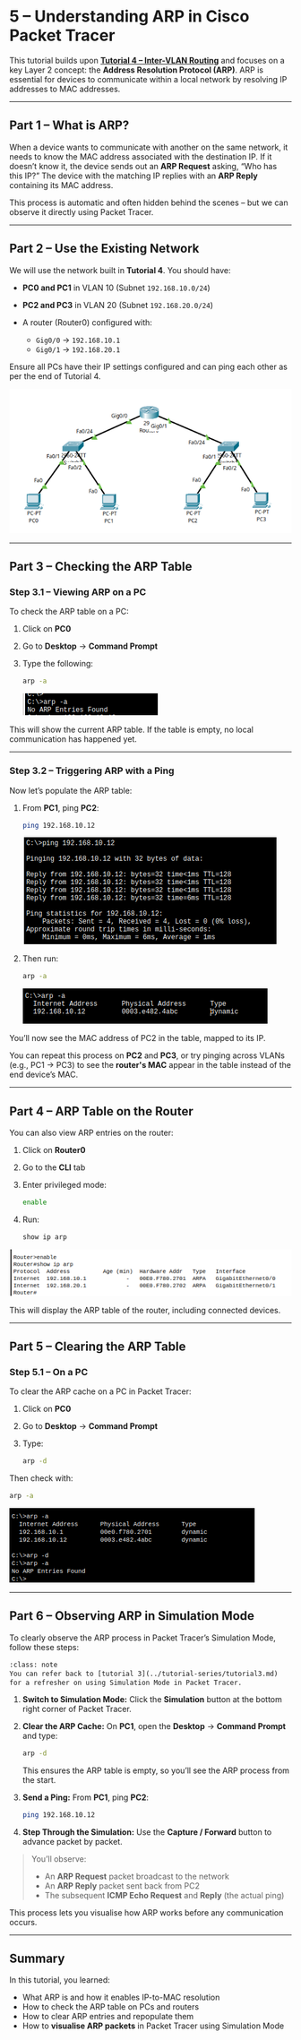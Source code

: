 # 5 – Understanding ARP in Cisco Packet Tracer

This tutorial builds upon [**Tutorial 4 – Inter-VLAN Routing**](../tutorial-series/tutorial4) and focuses on a key Layer 2 concept: the **Address Resolution Protocol (ARP)**. ARP is essential for devices to communicate within a local network by resolving IP addresses to MAC addresses.

---

## Part 1 – What is ARP?

When a device wants to communicate with another on the same network, it needs to know the MAC address associated with the destination IP. If it doesn’t know it, the device sends out an **ARP Request** asking, “Who has this IP?” The device with the matching IP replies with an **ARP Reply** containing its MAC address.

This process is automatic and often hidden behind the scenes – but we can observe it directly using Packet Tracer.

---

## Part 2 – Use the Existing Network

We will use the network built in **Tutorial 4**. You should have:

* **PC0 and PC1** in VLAN 10 (Subnet `192.168.10.0/24`)
* **PC2 and PC3** in VLAN 20 (Subnet `192.168.20.0/24`)
* A router (Router0) configured with:

  * `Gig0/0` → `192.168.10.1`
  * `Gig0/1` → `192.168.20.1`

Ensure all PCs have their IP settings configured and can ping each other as per the end of Tutorial 4.

![Figure 2](../../img/cisco-tutorials/tutorial-5/fig1.png)

---

## Part 3 – Checking the ARP Table

### Step 3.1 – Viewing ARP on a PC

To check the ARP table on a PC:

1. Click on **PC0**
2. Go to **Desktop** → **Command Prompt**
3. Type the following:

   ```bash
   arp -a
   ```

   ![Figure 2](../../img/cisco-tutorials/tutorial-5/fig2.png)

This will show the current ARP table. If the table is empty, no local communication has happened yet.

---

### Step 3.2 – Triggering ARP with a Ping

Now let’s populate the ARP table:

1. From **PC1**, ping **PC2**:

   ```bash
   ping 192.168.10.12
   ```

   ![Figure 2](../../img/cisco-tutorials/tutorial-5/fig3.png)

2. Then run:

   ```bash
   arp -a
   ```

   ![Figure 2](../../img/cisco-tutorials/tutorial-5/fig4.png)

You’ll now see the MAC address of PC2 in the table, mapped to its IP.

You can repeat this process on **PC2** and **PC3**, or try pinging across VLANs (e.g., PC1 → PC3) to see the **router's MAC** appear in the table instead of the end device’s MAC.

---

## Part 4 – ARP Table on the Router

You can also view ARP entries on the router:

1. Click on **Router0**

2. Go to the **CLI** tab

3. Enter privileged mode:

   ```bash
   enable
   ```

4. Run:

   ```bash
   show ip arp
   ```

![Figure 2](../../img/cisco-tutorials/tutorial-5/fig5.png)

This will display the ARP table of the router, including connected devices.

---

## Part 5 – Clearing the ARP Table

### Step 5.1 – On a PC

To clear the ARP cache on a PC in Packet Tracer:

1. Click on **PC0**
2. Go to **Desktop** → **Command Prompt**
3. Type:

   ```bash
   arp -d
   ```

Then check with:

```bash
arp -a
```

![Figure 2](../../img/cisco-tutorials/tutorial-5/fig6.png)

---

## Part 6 – Observing ARP in Simulation Mode

To clearly observe the ARP process in Packet Tracer’s Simulation Mode, follow these steps:

```{admonition} Note on Simulation Mode
:class: note
You can refer back to [tutorial 3](../tutorial-series/tutorial3.md) for a refresher on using Simulation Mode in Packet Tracer.
```

1. **Switch to Simulation Mode:** Click the **Simulation** button at the bottom right corner of Packet Tracer.
2. **Clear the ARP Cache:** On **PC1**, open the **Desktop** → **Command Prompt** and type:

   ```bash
   arp -d
   ```

   This ensures the ARP table is empty, so you’ll see the ARP process from the start.

3. **Send a Ping:** From **PC1**, ping **PC2**:

   ```bash
   ping 192.168.10.12
   ```

4. **Step Through the Simulation:** Use the **Capture / Forward** button to advance packet by packet.

> You’ll observe:
>
> * An **ARP Request** packet broadcast to the network
> * An **ARP Reply** packet sent back from PC2
> * The subsequent **ICMP Echo Request** and **Reply** (the actual ping)

This process lets you visualise how ARP works before any communication occurs.

---

## Summary

In this tutorial, you learned:

* What ARP is and how it enables IP-to-MAC resolution
* How to check the ARP table on PCs and routers
* How to clear ARP entries and repopulate them
* How to **visualise ARP packets** in Packet Tracer using Simulation Mode
